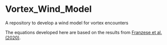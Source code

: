 # Vortex_Wind_Model
A repository to develop a wind model for vortex encounters

The equations developed here are based on the results from [Franzese et al. (2020)](https://ui.adsabs.harvard.edu/abs/2020AeoRe..4400594F/abstract).
